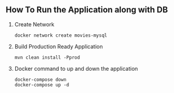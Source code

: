 ## How To Run the Application along with DB

1. Create Network
   
   ``` 
   docker network create movies-mysql
   
   ```

2. Build Production Ready Application
   
   ```
   mvn clean install -Pprod
   
   ```

3. Docker command to up and down the application
   
   ```
   docker-compose down
   docker-compose up -d
   
   ```
